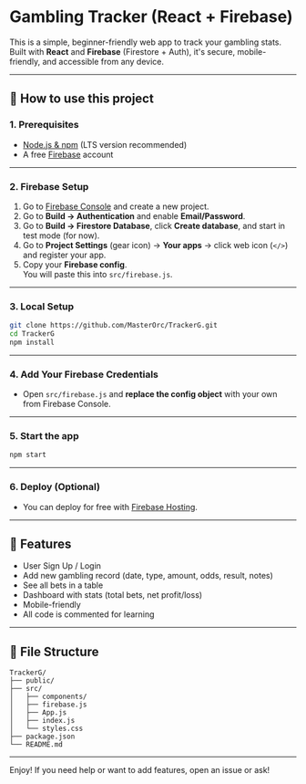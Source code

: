 # Gambling Tracker (React + Firebase)

This is a simple, beginner-friendly web app to track your gambling stats.  
Built with **React** and **Firebase** (Firestore + Auth), it's secure, mobile-friendly, and accessible from any device.

---

## 🚀 How to use this project

### 1. Prerequisites

- [Node.js & npm](https://nodejs.org/) (LTS version recommended)
- A free [Firebase](https://firebase.google.com/) account

---

### 2. Firebase Setup

1. Go to [Firebase Console](https://console.firebase.google.com/) and create a new project.
2. Go to **Build → Authentication** and enable **Email/Password**.
3. Go to **Build → Firestore Database**, click **Create database**, and start in test mode (for now).
4. Go to **Project Settings** (gear icon) → **Your apps** → click web icon (`</>`) and register your app.
5. Copy your **Firebase config**.  
   You will paste this into `src/firebase.js`.

---

### 3. Local Setup

```bash
git clone https://github.com/MasterOrc/TrackerG.git
cd TrackerG
npm install
```

---

### 4. Add Your Firebase Credentials

- Open `src/firebase.js` and **replace the config object** with your own from Firebase Console.

---

### 5. Start the app

```bash
npm start
```

---

### 6. Deploy (Optional)

- You can deploy for free with [Firebase Hosting](https://firebase.google.com/docs/hosting).

---

## 📝 Features

- User Sign Up / Login
- Add new gambling record (date, type, amount, odds, result, notes)
- See all bets in a table
- Dashboard with stats (total bets, net profit/loss)
- Mobile-friendly
- All code is commented for learning

---

## 📁 File Structure

```
TrackerG/
├── public/
├── src/
│   ├── components/
│   ├── firebase.js
│   ├── App.js
│   ├── index.js
│   └── styles.css
├── package.json
└── README.md
```

---

Enjoy! If you need help or want to add features, open an issue or ask!